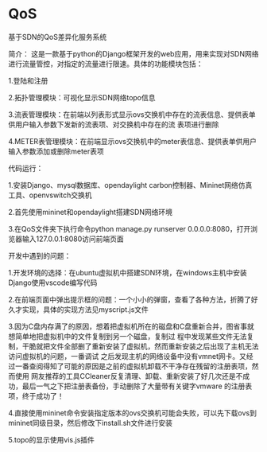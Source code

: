 # QoS
基于SDN的QoS差异化服务系统

简介：
这是一款基于python的Django框架开发的web应用，用来实现对SDN网络进行流量管控，对指定的流量进行限速。具体的功能模块包括：

1.登陆和注册

2.拓扑管理模块：可视化显示SDN网络topo信息

3.流表管理模块：在前端以列表形式显示ovs交换机中存在的流表信息、提供表单供用户输入参数下发新的流表项、对交换机中存在的流
表项进行删除

4.METER表管理模块：在前端显示ovs交换机中的meter表信息、提供表单供用户输入参数添加或删除meter表项

代码运行：

1.安装Django、mysql数据库、opendaylight carbon控制器、Mininet网络仿真工具、openvswitch交换机

2.首先使用mininet和opendaylight搭建SDN网络环境

3.在QoS文件夹下执行命令python manage.py runserver 0.0.0.0:8080，打开浏览器输入127.0.0.1:8080访问前端页面

开发中遇到的问题：

1.开发环境的选择：在ubuntu虚拟机中搭建SDN环境，在windows主机中安装Django使用vscode编写代码

2.在前端页面中弹出提示框的问题：一个小小的弹窗，查看了各种方法，折腾了好久才实现，具体的实现方法见myscript.js文件

3.因为C盘内存满了的原因，想着把虚拟机所在的磁盘和C盘重新合并，图省事就想简单地把虚拟机中的文件复制到另一个磁盘，复制过
程中发现某些文件无法复制，干脆就把文件全部删了重新安装了虚拟机，然而重新安装之后出现了主机无法访问虚拟机的问题，一番调试
之后发现主机的网络设备中没有vmnet网卡。又经过一番查阅得知了可能的原因是之前的虚拟机卸载不干净存在残留的注册表项，然而使用
网友推荐的工具CCleaner反复清理、卸载、重新安装了好几次还是不成功，最后一气之下把注册表备份，手动删除了大量带有关键字vmware
的注册表项，终于成功了！

4.直接使用mininet命令安装指定版本的ovs交换机可能会失败，可以先下载ovs到mininet同级目录，然后修改下install.sh文件进行安装

5.topo的显示使用vis.js插件

